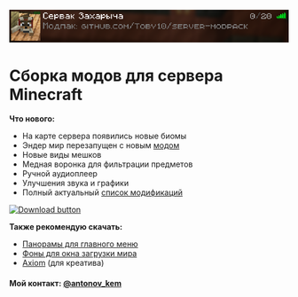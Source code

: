 <div align = center>

![](info/images/server_card.png)
</div>

# Сборка модов для сервера Minecraft

**Что нового:**
- На карте сервера появились новые биомы
- Эндер мир перезапущен с новым [модом](https://modrinth.com/mod/enderscape)
- Новые виды мешков
- Медная воронка для фильтрации предметов
- Ручной аудиоплеер
- Улучшения звука и графики
- Полный актуальный [список модификаций](https://github.com/Toby10/server-modpack/blob/master/info/modlist.md)

[![Download button]][Release link]

**Также рекомендую скачать:**
- [Панорамы для главного меню][HD Panoramas RP]
- [Фоны для окна загрузки мира][HD Loading BGs RP]
- [Axiom][Axiom release] (для креатива)

#### Мой контакт: [@antonov_kem](https://t.me/antonov_kem) 

<!---------------------------------[ Links ]---------------------------------->

[Release link]: https://github.com/Toby10/server-modpack/releases/download/v1.7/Server_Modpack_v1.7.zip
[Modrinth link]: https://github.com/Toby10/server-modpack/releases/download/v1.7/Server_Modpack_1.7.mrpack 
[Download button]: https://img.shields.io/badge/%D0%A1%D0%BA%D0%B0%D1%87%D0%B0%D1%82%D1%8C_%D0%B0%D1%80%D1%85%D0%B8%D0%B2-v1.7-gray?style=for-the-badge&labelColor=37a779
[HD Panoramas RP]: https://github.com/Toby10/server-modpack/releases/download/v1.6.1/HD.Panorama.Pack.zip
[HD Loading BGs RP]: https://github.com/Toby10/server-modpack/releases/download/v1.7/HD_Loading_Backgrounds.zip
[Axiom release]: https://cdn.modrinth.com/data/N6n5dqoA/versions/6BFd0w5s/Axiom-5.0.1-for-MC1.21.1.jar
